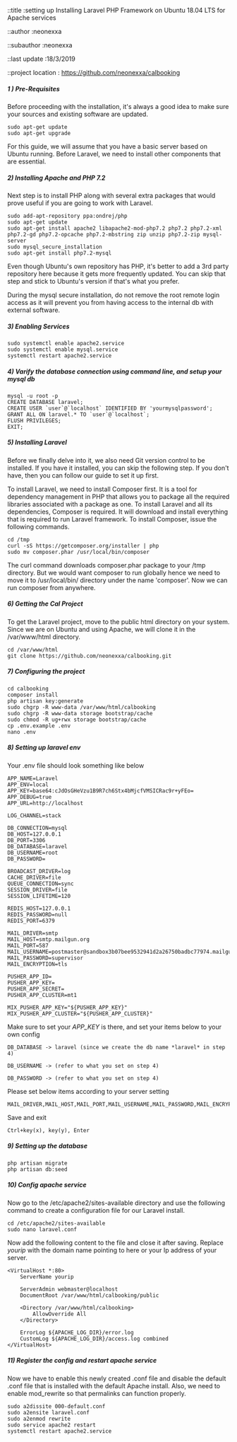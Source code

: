 
::title :setting up Installing Laravel PHP Framework on Ubuntu 18.04 LTS for Apache services 

::author :neonexxa

::subauthor :neonexxa

::last update :18/3/2019

::project location : https://github.com/neonexxa/calbooking

##### 1 ) Pre-Requisites
Before proceeding with the installation, it's always a good idea to make sure your sources and existing software are updated. 

```Console
sudo apt-get update 
sudo apt-get upgrade
```

For this guide, we will assume that you have a basic server based on Ubuntu running. Before Laravel, we need to install other components that are essential.

#####  2) Installing Apache and PHP 7.2
Next step is to install PHP along with several extra packages that would prove useful if you are going to work with Laravel. 

```
sudo add-apt-repository ppa:ondrej/php
sudo apt-get update
sudo apt-get install apache2 libapache2-mod-php7.2 php7.2 php7.2-xml php7.2-gd php7.2-opcache php7.2-mbstring zip unzip php7.2-zip mysql-server
sudo mysql_secure_installation
sudo apt-get install php7.2-mysql
```

Even though Ubuntu's own repository has PHP, it's better to add a 3rd party repository here because it gets more frequently updated. You can skip that step and stick to Ubuntu's version if that's what you prefer.

During the mysql secure installation, do not remove the root remote login access as it will prevent you from having access to the internal db with external software. 

##### 3) Enabling Services
```
sudo systemctl enable apache2.service
sudo systemctl enable mysql.service
systemctl restart apache2.service
```


##### 4) Varify the database connection using command line, and setup your mysql db
```
mysql -u root -p
CREATE DATABASE laravel;
CREATE USER `user`@`localhost` IDENTIFIED BY 'yourmysqlpassword';
GRANT ALL ON laravel.* TO `user`@`localhost`;
FLUSH PRIVILEGES;
EXIT;
```

##### 5) Installing Laravel
Before we finally delve into it, we also need Git version control to be installed. If you have it installed, you can skip the following step. If you don't have, then you can follow our guide to set it up first.

To install Laravel, we need to install Composer first. It is a tool for dependency management in PHP that allows you to package all the required libraries associated with a package as one. To install Laravel and all its dependencies, Composer is required. It will download and install everything that is required to run Laravel framework. To install Composer, issue the following commands.

```
cd /tmp
curl -sS https://getcomposer.org/installer | php
sudo mv composer.phar /usr/local/bin/composer
```

The curl command downloads composer.phar package to your /tmp directory. But we would want composer to run globally hence we need to move it to /usr/local/bin/ directory under the name 'composer'. Now we can run composer from anywhere.

##### 6) Getting the Cal Project
To get the Laravel project, move to the public html directory on your system. Since we are on Ubuntu and using Apache, we will clone it in the /var/www/html directory.

```
cd /var/www/html
git clone https://github.com/neonexxa/calbooking.git
```

##### 7) Configuring the project

```
cd calbooking
composer install
php artisan key:generate
sudo chgrp -R www-data /var/www/html/calbooking
sudo chgrp -R www-data storage bootstrap/cache
sudo chmod -R ug+rwx storage bootstrap/cache
cp .env.example .env
nano .env
```

##### 8) Setting up laravel env
Your .env file should look something like below

```
APP_NAME=Laravel
APP_ENV=local
APP_KEY=base64:cJdOsGHeVzu1B9R7ch6Stx4bMjcfVMSICRac9r+yFEo=
APP_DEBUG=true
APP_URL=http://localhost

LOG_CHANNEL=stack

DB_CONNECTION=mysql
DB_HOST=127.0.0.1
DB_PORT=3306
DB_DATABASE=laravel
DB_USERNAME=root
DB_PASSWORD=

BROADCAST_DRIVER=log
CACHE_DRIVER=file
QUEUE_CONNECTION=sync
SESSION_DRIVER=file
SESSION_LIFETIME=120

REDIS_HOST=127.0.0.1
REDIS_PASSWORD=null
REDIS_PORT=6379

MAIL_DRIVER=smtp
MAIL_HOST=smtp.mailgun.org
MAIL_PORT=587
MAIL_USERNAME=postmaster@sandbox3b07bee9532941d2a26750badbc77974.mailgun.org
MAIL_PASSWORD=supervisor
MAIL_ENCRYPTION=tls

PUSHER_APP_ID=
PUSHER_APP_KEY=
PUSHER_APP_SECRET=
PUSHER_APP_CLUSTER=mt1

MIX_PUSHER_APP_KEY="${PUSHER_APP_KEY}"
MIX_PUSHER_APP_CLUSTER="${PUSHER_APP_CLUSTER}"
```

Make sure to set your *APP_KEY* is there, and set your items below to your own config

```
DB_DATABASE -> laravel (since we create the db name *laravel* in step 4)

DB_USERNAME -> (refer to what you set on step 4)

DB_PASSWORD -> (refer to what you set on step 4)
```

Please set below items according to your server setting
```
MAIL_DRIVER,MAIL_HOST,MAIL_PORT,MAIL_USERNAME,MAIL_PASSWORD,MAIL_ENCRYPTION
```

Save and exit
```
Ctrl+key(x), key(y), Enter 
```

##### 9) Setting up the database

```
php artisan migrate
php artisan db:seed
```

##### 10) Config apache service
Now go to the /etc/apache2/sites-available directory and use the following command to create a configuration file for our Laravel install.

```
cd /etc/apache2/sites-available
sudo nano laravel.conf
```

Now add the following content to the file and close it after saving. Replace *yourip* with the domain name pointing to here or your Ip address of your server.

```
<VirtualHost *:80>
    ServerName yourip

    ServerAdmin webmaster@localhost
    DocumentRoot /var/www/html/calbooking/public

    <Directory /var/www/html/calbooking>
        AllowOverride All
    </Directory>

    ErrorLog ${APACHE_LOG_DIR}/error.log
    CustomLog ${APACHE_LOG_DIR}/access.log combined
</VirtualHost>
```

##### 11) Register the config and restart apache service

Now we have to enable this newly created .conf file and disable the default .conf file that is installed with the default Apache install. Also, we need to enable mod_rewrite so that permalinks can function properly.

```
sudo a2dissite 000-default.conf
sudo a2ensite laravel.conf
sudo a2enmod rewrite
sudo service apache2 restart
systemctl restart apache2.service
```
